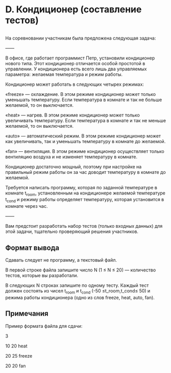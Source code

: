 <div class="problem-statement">
   <div class="header">
      <h1 class="title">D. Кондиционер (составление тестов)</h1>
   </div>
   <h2></h2>
   <div class="legend"><span style="">
         <p>На соревновании участникам была предложена следующая задача:</p></span><p>&mdash;&mdash;</p>
      <p>В офисе, где работает программист Петр, установили кондиционер нового типа. Этот кондиционер отличается особой простотой в
         управлении. У кондиционера есть всего лишь два управляемых параметра: желаемая температура и режим работы.
      </p>
      <p>Кондиционер может работать в следующих четырех режимах:</p>
      <p>&laquo;freeze&raquo; — охлаждение. В этом режиме кондиционер может только уменьшать температуру. Если температура в комнате и так не больше желаемой,
         то он выключается.
      </p>
      <p>&laquo;heat&raquo; — нагрев. В этом режиме кондиционер может только увеличивать температуру. Если температура в комнате и так не меньше желаемой,
         то он выключается.
      </p>
      <p>&laquo;auto&raquo; — автоматический режим. В этом режиме кондиционер может как увеличивать, так и уменьшать температуру в комнате до желаемой.</p>
      <p>&laquo;fan&raquo; — вентиляция. В этом режиме кондиционер осуществляет только вентиляцию воздуха и не изменяет температуру в комнате.</p>
      <p>Кондиционер достаточно мощный, поэтому при настройке на правильный режим работы он за час доводит температуру в комнате до
         желаемой.
      </p>
      <p>Требуется написать программу, которая по заданной температуре в комнате <span class="tex-math-text">t<sub>room</sub></span>, установленным на кондиционере желаемой температуре <span class="tex-math-text">t<sub>cond</sub></span> и режиму работы определяет температуру, которая установится в комнате через час.
      </p>
      <p>&mdash;&mdash;</p>
      <p>Вам предстоит разработать набор тестов (только входных данных) для этой задачи, тщательно проверяющий решения участников.</p>
   </div>
   <h2>Формат вывода</h2>
   <div class="output-specification"><span style="">
         <p>Сдавать следует не программу, а текстовый файл.</p></span><p>В первой строке файла запишите число <span class="tex-math-text">N</span> (<span class="tex-math-text">1 &le; N &le; 20</span>)&nbsp;&mdash; количество тестов, которые вы разработали.
      </p>
      <p>В следующих <span class="tex-math-text">N</span> строках запишите по одному тесту. Каждый тест должен состоять из чисел <span class="tex-math-text">t<sub>room</sub></span> и <span class="tex-math-text">t<sub>cond</sub></span> (<span class="tex-math-text">-50 &le;</span>t_<span style="">room</span><span class="tex-math-text">,</span>t_<span style="">cond</span><span class="tex-math-text">&le; 50</span>) и режима работы кондиционера (одно из слов freeze, heat, auto, fan).
      </p>
   </div>
   <h2>Примечания</h2>
   <div class="notes"><span style="">
         <p>Пример формата файла для сдачи:</p></span><p>3</p>
      <p>10 20 heat</p>
      <p>20 25 freeze</p>
      <p>20 20 fan</p>
   </div>